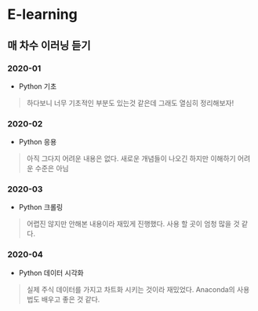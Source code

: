 # E-learning

## 매 차수 이러닝 듣기

### 2020-01

- Python 기초

> 하다보니 너무 기초적인 부분도 있는것 같은데 그래도 열심히 정리해보자!

### 2020-02

- Python 응용

> 아직 그다지 어려운 내용은 없다. 새로운 개념들이 나오긴 하지만 이해하기 어려운 수준은 아님

### 2020-03

- Python 크롤링

> 어렵진 않지만 안해본 내용이라 재밌게 진행했다. 사용 할 곳이 엄청 많을 것 같다.

### 2020-04

- Python 데이터 시각화

> 실제 주식 데이터를 가지고 차트화 시키는 것이라 재밌었다. Anaconda의 사용법도 배우고 좋은 것 같다.
